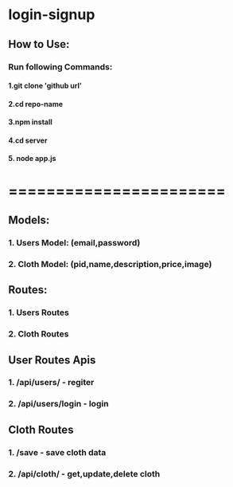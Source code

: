 # login-signup
## How to Use:
### Run following Commands:
#### 1.git clone 'github url'
#### 2.cd repo-name
#### 3.npm install
#### 4.cd server
#### 5. node app.js

# =======================
## Models:
### 1. Users Model: (email,password)
### 2. Cloth Model: (pid,name,description,price,image)

## Routes:
### 1. Users Routes
### 2. Cloth Routes

## User Routes Apis
### 1. /api/users/ - regiter
### 2. /api/users/login - login

## Cloth Routes
### 1. /save - save cloth data
### 2. /api/cloth/ - get,update,delete cloth
